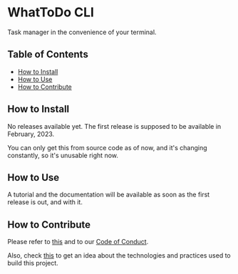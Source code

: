 # WhatToDo CLI <!-- omit in toc -->

Task manager in the convenience of your terminal.

## Table of Contents <!-- omit in toc -->

- [How to Install](#how-to-install)
- [How to Use](#how-to-use)
- [How to Contribute](#how-to-contribute)

## How to Install

No releases available yet. The first release is supposed to be available in February, 2023.

You can only get this from source code as of now, and it's changing constantly, so it's unusable right now.

## How to Use

A tutorial and the documentation will be available as soon as the first release is out, and with it.

## How to Contribute

Please refer to [this](CONTRIBUTING.md) and to our [Code of Conduct](CODE_OF_CONDUCT.md).

Also, check [this](README.dev.md#useful-resources) to get an idea about the technologies and practices used to build this project.
